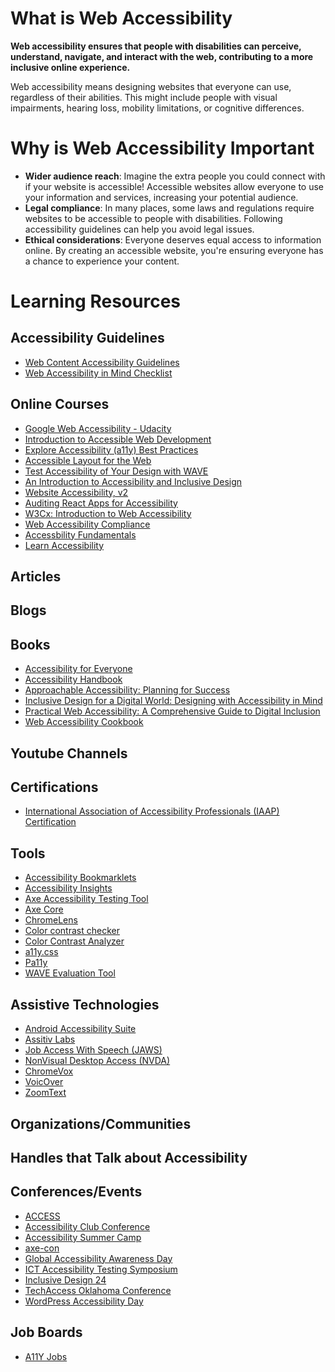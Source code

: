 # What is Web Accessibility
**Web accessibility ensures that people with disabilities can perceive, understand, navigate, and interact with the web, contributing to a more inclusive online experience.**

Web accessibility means designing websites that everyone can use, regardless of their abilities. This might include people with visual impairments, hearing loss, mobility limitations, or cognitive differences.

# Why is Web Accessibility Important

- **Wider audience reach**: Imagine the extra people you could connect with if your website is accessible! Accessible websites allow everyone to use your information and services, increasing your potential audience.
- **Legal compliance**: In many places, some laws and regulations require websites to be accessible to people with disabilities. Following accessibility guidelines can help you avoid legal issues.
- **Ethical considerations**: Everyone deserves equal access to information online. By creating an accessible website, you're ensuring everyone has a chance to experience your content.

# Learning Resources

## Accessibility Guidelines
- [Web Content Accessibility Guidelines](https://www.w3.org/WAI/standards-guidelines/wcag/)
- [Web Accessibility in Mind Checklist](https://webaim.org/standards/wcag/checklist)
  
## Online Courses
- [Google Web Accessibility - Udacity](https://www.udacity.com/course/web-accessibility--ud891)
- [Introduction to Accessible Web Development](https://www.coursera.org/projects/introduction-to-accessible-web-development)
- [Explore Accessibility (a11y) Best Practices](https://www.linkedin.com/learning/paths/explore-accessibility-a11y-best-practices?u=125113850)
- [Accessible Layout for the Web](https://www.linkedin.com/learning/accessible-layout-for-the-web/creating-accessible-web-layout-for-a-diverse-audience?u=125113850)
- [Test Accessibility of Your Design with WAVE](https://www.coursera.org/projects/test-accessibility-design-wave)
- [An Introduction to Accessibility and Inclusive Design](https://www.coursera.org/learn/accessibility)
- [Website Accessibility, v2](https://frontendmasters.com/courses/accessibility-v2/)
- [Auditing React Apps for Accessibility](https://egghead.io/courses/auditing-react-apps-for-accessibility-08733265)
- [W3Cx: Introduction to Web Accessibility](https://www.edx.org/learn/web-accessibility/the-world-wide-web-consortium-w3c-introduction-to-web-accessibility)
- [Web Accessibility Compliance](https://teamtreehouse.com/library/web-accessibility-compliance)
- [Accessbility Fundamentals](https://learn.microsoft.com/en-us/training/paths/accessibility-fundamental/)
- [Learn Accessibility](https://web.dev/learn/accessibility/)

## Articles


## Blogs

## Books
- [Accessibility for Everyone](https://www.oreilly.com/library/view/accessibility-for-everyone/9781492017936/?_gl=1*3r09wr*_ga*NDk5OTkwMDk4LjE3MTY0Mjc0MTA.*_ga_092EL089CH*MTcxNjQyNzQwOS4xLjEuMTcxNjQyNzQ3Ny41OS4wLjA.)
- [Accessibility Handbook](https://www.oreilly.com/library/view/accessibility-handbook/9781449322847/?_gl=1*10gxjk8*_ga*NDk5OTkwMDk4LjE3MTY0Mjc0MTA.*_ga_092EL089CH*MTcxNjQyNzQwOS4xLjEuMTcxNjQyNzY4Ny42MC4wLjA.)
- [Approachable Accessibility: Planning for Success](https://www.oreilly.com/library/view/approachable-accessibility-planning/9781484248812/?_gl=1*1f41x7p*_ga*NDk5OTkwMDk4LjE3MTY0Mjc0MTA.*_ga_092EL089CH*MTcxNjQyNzQwOS4xLjEuMTcxNjQyNzU1OS4zNy4wLjA.)
- [Inclusive Design for a Digital World: Designing with Accessibility in Mind](https://www.oreilly.com/library/view/inclusive-design-for/9781484250167/?_gl=1*p8m0au*_ga*NDk5OTkwMDk4LjE3MTY0Mjc0MTA.*_ga_092EL089CH*MTcxNjQyNzQwOS4xLjEuMTcxNjQyNzUyMS4xNS4wLjA.)
- [Practical Web Accessibility: A Comprehensive Guide to Digital Inclusion](https://www.oreilly.com/library/view/practical-web-accessibility/9798868801525/?_gl=1*sqr9ju*_ga*NDk5OTkwMDk4LjE3MTY0Mjc0MTA.*_ga_092EL089CH*MTcxNjQyNzQwOS4xLjEuMTcxNjQyNzc0Mi41LjAuMA..)
- [Web Accessibility Cookbook](https://www.oreilly.com/library/view/web-accessibility-cookbook/9781098145590/?_gl=1*klafp2*_ga*NDk5OTkwMDk4LjE3MTY0Mjc0MTA.*_ga_092EL089CH*MTcxNjQyNzQwOS4xLjEuMTcxNjQyNzY0My4zMi4wLjA.)

## Youtube Channels

## Certifications
- [International Association of Accessibility Professionals (IAAP) Certification](https://www.accessibilityassociation.org/s/certification)

## Tools
- [Accessibility Bookmarklets](https://accessibility-bookmarklets.org/)
- [Accessibility Insights](https://accessibilityinsights.io/)
- [Axe Accessibility Testing Tool](https://deque.com/axe/)
- [Axe Core](https://github.com/dequelabs/axe-core)
- [ChromeLens](https://chromewebstore.google.com/detail/chromelens/idikgljglpfilbhaboonnpnnincjhjkd?hl=en)
- [Color contrast checker](https://webaim.org/resources/contrastchecker/)
- [Color Contrast Analyzer](https://dequeuniversity.com/color-contrast)
- [a11y.css](https://chromewebstore.google.com/detail/a11ycss/iolfinldndiiobhednboghogkiopppid?hl=ca)
- [Pa11y](https://pa11y.org/)
- [WAVE Evaluation Tool](https://wave.webaim.org/)

## Assistive Technologies
- [Android Accessibility Suite](https://play.google.com/store/apps/details?id=com.google.android.marvin.talkback)
- [Assitiv Labs](https://assistivlabs.com/)
- [Job Access With Speech (JAWS)](https://www.freedomscientific.com/Products/software/JAWS/)
- [NonVisual Desktop Access (NVDA)](https://www.nvaccess.org/)
- [ChromeVox](https://support.google.com/chromebook/answer/7031755?hl=en)
- [VoicOver](https://www.apple.com/accessibility/vision/)
- [ZoomText](https://www.freedomscientific.com/products/software/zoomtext/)

## Organizations/Communities


## Handles that Talk about Accessibility 

## Conferences/Events
- [ACCESS](https://www.3playmedia.com/company/access-by-3play/)
- [Accessibility Club Conference](https://accessibility.club/)
- [Accessibility Summer Camp](https://www.accessibilityict.org/)
- [axe-con](https://www.deque.com/axe-con/)
- [Global Accessibility Awareness Day](https://accessibility.day/)
- [ICT Accessibility Testing Symposium](https://www.ictaccessibilitytesting.org/)
- [Inclusive Design 24](https://inclusivedesign24.org/2024/)
- [TechAccess Oklahoma Conference](https://techaccessok.org/)
- [WordPress Accessibility Day](https://wpaccessibility.day/)

## Job Boards
- [A11Y Jobs](https://www.a11yjobs.com/)
